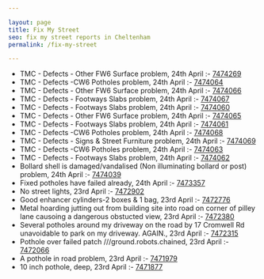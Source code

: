 ```yaml
---

layout: page
title: Fix My Street
seo: fix my street reports in Cheltenham
permalink: /fix-my-street

---
```


<!-- fix_marker starts -->

- TMC - Defects - Other FW6  Surface problem, 24th April :- [7474269](https://www.fixmystreet.com/report/7474269)
- TMC - Defects -CW6 Potholes  problem, 24th April :- [7474064](https://www.fixmystreet.com/report/7474064)
- TMC - Defects - Other FW6  Surface problem, 24th April :- [7474066](https://www.fixmystreet.com/report/7474066)
- TMC - Defects - Footways Slabs problem, 24th April :- [7474067](https://www.fixmystreet.com/report/7474067)
- TMC - Defects - Footways Slabs problem, 24th April :- [7474060](https://www.fixmystreet.com/report/7474060)
- TMC - Defects - Other FW6  Surface problem, 24th April :- [7474065](https://www.fixmystreet.com/report/7474065)
- TMC - Defects - Footways Slabs problem, 24th April :- [7474061](https://www.fixmystreet.com/report/7474061)
- TMC - Defects -CW6 Potholes  problem, 24th April :- [7474068](https://www.fixmystreet.com/report/7474068)
- TMC - Defects - Signs & Street Furniture problem, 24th April :- [7474069](https://www.fixmystreet.com/report/7474069)
- TMC - Defects -CW6 Potholes  problem, 24th April :- [7474063](https://www.fixmystreet.com/report/7474063)
- TMC - Defects - Footways Slabs problem, 24th April :- [7474062](https://www.fixmystreet.com/report/7474062)
- Bollard shell is damaged/vandalised (Non illuminating bollard or post) problem, 24th April :- [7474039](https://www.fixmystreet.com/report/7474039)
- Fixed potholes have failed already, 24th April :- [7473357](https://www.fixmystreet.com/report/7473357)
- No street lights, 23rd April :- [7472902](https://www.fixmystreet.com/report/7472902)
- Good enhancer cylinders-2 boxes & 1 bag, 23rd April :- [7472776](https://www.fixmystreet.com/report/7472776)
- Metal hoarding jutting out from building site into road on corner of pilley lane causoing a dangerous obstucted view, 23rd April :- [7472380](https://www.fixmystreet.com/report/7472380)
- Several potholes around my driveway on the road by 17 Cromwell Rd unavoidable to park on my driveway. AGAIN., 23rd April :- [7472315](https://www.fixmystreet.com/report/7472315)
- Pothole over failed patch ///ground.robots.chained, 23rd April :- [7472066](https://www.fixmystreet.com/report/7472066)
- A pothole in road problem, 23rd April :- [7471979](https://www.fixmystreet.com/report/7471979)
- 10 inch pothole, deep, 23rd April :- [7471877](https://www.fixmystreet.com/report/7471877)

<!-- fix_marker ends -->
